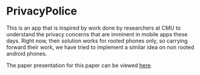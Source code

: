 # PrivacyPolice
This is an app that is inspired by work done by researchers at CMU to understand the privacy concerns that are imminent in mobile apps these days. Right now, their solution works for rooted phones only, so carrying forward their work, we have tried to implement a similar idea on non rooted android phones.

The paper presentation for this paper can be viewed [here](https://www.usenix.org/conference/soups2016/technical-sessions/presentation/liu).
